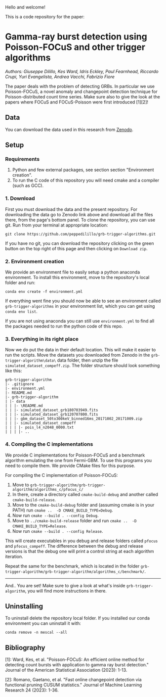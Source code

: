 
Hello and welcome! 

This is a code repository for the paper:
# Gamma-ray burst detection using Poisson-FOCuS and other trigger algorithms
_Authors: 
Giuseppe Dilillo, 
Kes Ward, 
Idris Eckley, 
Paul Fearnhead, 
Riccardo Crupi,
Yuri Evangelista,
Andrea Vacchi,
Fabrizio Fiore_

The paper deals with the problem of detecting GRBs. In particular we use 
Poisson-FOCuS, a novel anomaly and changepoint detection technique for 
Poisson-distributed count time series. 
Make sure also to give the look at the papers where 
FOCuS and FOCuS-Poisson were first introduced [1][2]!

## Data

You can download the data used in this research from [Zenodo](https://doi.org/10.5281/zenodo.8334676).

## Setup

### Requirements
1. Python and few external packages, see section section "Environment creation".
2. To run the C code of this repository you will need cmake and a compiler (such as GCC).

### 1. Download
First you must download the data and the present repository.
For downloading the data go to Zenodo link above and download all the files there,
from the page's bottom panel.
To clone the repository, you can use git. 
Run from your terminal at appropriate location:

`git clone https://github.com/peppedilillo/grb-trigger-algorithms.git`

If you have no git, you can download the repository clicking on the green
button on the top right of this page and then clicking on `Download zip`.

### 2. Environment creation
We provide an environment file to easily setup a python anaconda environment.
To install this environment, move to the repository's local folder and run:

`conda env create -f environment.yml`

If everything went fine you should now be able to see an environment called
`grb-trigger-algorithms` in your environment list, which you can get using
`conda env list`.

If you are not using anaconda you can still use  `environment.yml` to find all 
the packages needed to run the python code of this repo.

### 3. Everything in its right place 

Now we do put the data in their default location.
This will make it easier to run the scripts.
Move the datasets you downloaded from Zenodo in the `grb-trigger-algorithm\data\`
data folder, then unzip the file `simulated_dataset_compeff.zip`.
The folder structure should look something like this:

```
grb-trigger-algorithm
|- .gitignore
|- environment.yml
|- README.md
|- grb-trigger-algorithm
| |- data
| | |- \README.md
| | |- simulated_dataset_grb180703949.fits
| | |- simulated_dataset_grb120707800.fits
| | |- gbm_dataset_50to300keV_binned16ms_20171002_20171009.zip
| | |- simulated_dataset_compeff
| | | |- pois_l4_n2048_0000.txt
| | | |- ..
```

### 4. Compiling the C implementations

We provide C implementations for Poisson-FOCuS and a benchmark algorithm emulating
the one from Fermi-GBM. To use this programs you need to compile them.
We provide CMake files for this purpose.

For compiling the C implementation of Poisson-FOCuS:
1. Move to `grb-trigger-algorithm/grb-trigger-algorithm/algorithms_c/pfocus_c/`
2. In there, create a directory called `cmake-build-debug` and another called `cmake-build-release`.
3. Move to the `cmake-build-debug` folder and (assuming cmake is in your PATH) run `cmake ..  -D CMAKE_BUILD_TYPE=Debug`.
4. Now run `cmake --build . --config Debug`.
3. Move to `../cmake-build-release` folder and run `cmake ..  -D CMAKE_BUILD_TYPE=Release`.
4. Now run `cmake --build . --config Release`.

This will create executables in you debug and release folders called `pfocus` and `pfocus_compeff`.
The difference between the debug and release versions is that the debug one will print a control string
at each algorithm iteration.

Repeat the same for the benchmark, which is located in the folder `grb-trigger-algorithm/grb-trigger-algorithm/algorithms_c/benchmark/`.

-----

And.. You are set! Make sure to give a look at what's inside `grb-trigger-algorithm`,
you will find more instructions in there.

## Uninstalling

To uninstall delete the repository local folder.
If you installed our conda environment you can uninstall it with:

`conda remove -n mescal --all`
## Bibliography

[1]: Ward, Kes, et al. "Poisson-FOCuS: An efficient online method for detecting count bursts with application to gamma ray burst detection." Journal of the American Statistical Association (2023): 1-13.

[2]: Romano, Gaetano, et al. "Fast online changepoint detection via functional pruning CUSUM statistics." Journal of Machine Learning Research 24 (2023): 1-36.

